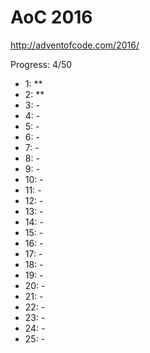 AoC 2016
====

http://adventofcode.com/2016/


Progress: 4/50

- 1:      **
- 2:      **
- 3:      -
- 4:      -
- 5:      -
- 6:      -
- 7:      -
- 8:      -
- 9:      -
- 10:     -
- 11:     -
- 12:     -
- 13:     -
- 14:     -
- 15:     -
- 16:     -
- 17:     -
- 18:     -
- 19:     -
- 20:     -
- 21:     -
- 22:     -
- 23:     -
- 24:     -
- 25:     -